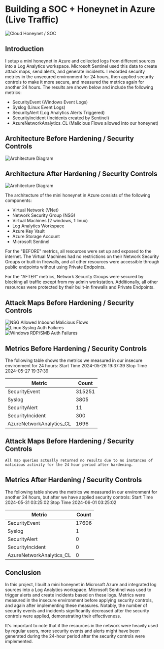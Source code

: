 # Building a SOC + Honeynet in Azure (Live Traffic)
![Cloud Honeynet / SOC](https://i.imgur.com/ZWxe03e.jpg)

## Introduction

I setup a mini honeynet in Azure and collected logs from different sources into a Log Analytics workspace. Microsoft Sentinel used this data to create attack maps, send alerts, and generate incidents. I recorded security metrics in the unsecured environment for 24 hours, then applied security controls to make it more secure, and measured the metrics again for another 24 hours. The results are shown below and include the following metrics:

- SecurityEvent (Windows Event Logs)
- Syslog (Linux Event Logs)
- SecurityAlert (Log Analytics Alerts Triggered)
- SecurityIncident (Incidents created by Sentinel)
- AzureNetworkAnalytics_CL (Malicious Flows allowed into our honeynet)

## Architecture Before Hardening / Security Controls
![Architecture Diagram](https://i.imgur.com/aBDwnKb.jpg)

## Architecture After Hardening / Security Controls
![Architecture Diagram](https://i.imgur.com/YQNa9Pp.jpg)

The architecture of the mini honeynet in Azure consists of the following components:

- Virtual Network (VNet)
- Network Security Group (NSG)
- Virtual Machines (2 windows, 1 linux)
- Log Analytics Workspace
- Azure Key Vault
- Azure Storage Account
- Microsoft Sentinel

For the "BEFORE" metrics, all resources were set up and exposed to the internet. The Virtual Machines had no restrictions on their Network Security Groups or built-in firewalls, and all other resources were accessible through public endpoints without using Private Endpoints.

For the "AFTER" metrics, Network Security Groups were secured by blocking all traffic except from my admin workstation. Additionally, all other resources were protected by their built-in firewalls and Private Endpoints.

## Attack Maps Before Hardening / Security Controls
![NSG Allowed Inbound Malicious Flows](https://i.imgur.com/1qvswSX.png)<br>
![Linux Syslog Auth Failures](https://i.imgur.com/G1YgZt6.png)<br>
![Windows RDP/SMB Auth Failures](https://i.imgur.com/ESr9Dlv.png)<br>

## Metrics Before Hardening / Security Controls

The following table shows the metrics we measured in our insecure environment for 24 hours:
Start Time 2024-05-26 19:37:39
Stop Time 2024-05-27 19:37:39

| Metric                   | Count
| ------------------------ | -----
| SecurityEvent            | 315251
| Syslog                   | 3805
| SecurityAlert            | 11
| SecurityIncident         | 300
| AzureNetworkAnalytics_CL | 1696

## Attack Maps Before Hardening / Security Controls

```All map queries actually returned no results due to no instances of malicious activity for the 24 hour period after hardening.```

## Metrics After Hardening / Security Controls

The following table shows the metrics we measured in our environment for another 24 hours, but after we have applied security controls:
Start Time 2024-05-31 03:25:02
Stop Time	2024-06-01 03:25:02

| Metric                   | Count
| ------------------------ | -----
| SecurityEvent            | 17606
| Syslog                   | 1
| SecurityAlert            | 0
| SecurityIncident         | 0
| AzureNetworkAnalytics_CL | 0

## Conclusion

In this project, I built a mini honeynet in Microsoft Azure and integrated log sources into a Log Analytics workspace. Microsoft Sentinel was used to trigger alerts and create incidents based on these logs. Metrics were measured in the insecure environment before applying security controls, and again after implementing these measures. Notably, the number of security events and incidents significantly decreased after the security controls were applied, demonstrating their effectiveness.

It's important to note that if the resources in the network were heavily used by regular users, more security events and alerts might have been generated during the 24-hour period after the security controls were implemented.
